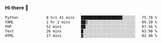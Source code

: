 ### Hi there 👋

<!--START_SECTION:waka-->

```txt
Python             8 hrs 41 mins   ███████████████████░░░░░░   75.70 %
YAML               1 hr 2 mins     ██▒░░░░░░░░░░░░░░░░░░░░░░   09.10 %
PHP                52 mins         ██░░░░░░░░░░░░░░░░░░░░░░░   07.56 %
Text               26 mins         █░░░░░░░░░░░░░░░░░░░░░░░░   03.90 %
HTML               17 mins         ▓░░░░░░░░░░░░░░░░░░░░░░░░   02.48 %
```

<!--END_SECTION:waka-->

<!--
**Jonas-VanHaeken/Jonas-VanHaeken** is a ✨ _special_ ✨ repository because its `README.md` (this file) appears on your GitHub profile.

Here are some ideas to get you started:

- 🔭 I’m currently working on ...
- 🌱 I’m currently learning ...
- 👯 I’m looking to collaborate on ...
- 🤔 I’m looking for help with ...
- 💬 Ask me about ...
- 📫 How to reach me: ...
- 😄 Pronouns: ...
- ⚡ Fun fact: ...
-->
